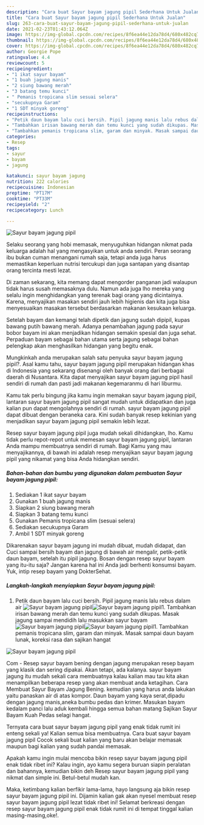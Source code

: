 ```yaml
---
description: "Cara buat Sayur bayam jagung pipil Sederhana Untuk Jualan"
title: "Cara buat Sayur bayam jagung pipil Sederhana Untuk Jualan"
slug: 263-cara-buat-sayur-bayam-jagung-pipil-sederhana-untuk-jualan
date: 2021-02-23T01:43:12.064Z
image: https://img-global.cpcdn.com/recipes/8f6ea44e12da78d4/680x482cq70/sayur-bayam-jagung-pipil-foto-resep-utama.jpg
thumbnail: https://img-global.cpcdn.com/recipes/8f6ea44e12da78d4/680x482cq70/sayur-bayam-jagung-pipil-foto-resep-utama.jpg
cover: https://img-global.cpcdn.com/recipes/8f6ea44e12da78d4/680x482cq70/sayur-bayam-jagung-pipil-foto-resep-utama.jpg
author: Georgie Pope
ratingvalue: 4.4
reviewcount: 5
recipeingredient:
- "1 ikat sayur bayam"
- "1 buah jagung manis"
- "2 siung bawang merah"
- "3 batang temu kunci"
- " Pemanis tropicana slim sesuai selera"
- "secukupnya Garam"
- "1 SDT minyak goreng"
recipeinstructions:
- "Petik daun bayam lalu cuci bersih. Pipil jagung manis lalu rebus dalam air"
- "Tambahkan irisan bawang merah dan temu kunci yang sudah dikupas. Masak jagung sampai mendidih lalu masukkan sayur bayam"
- "Tambahkan pemanis tropicana slim, garam dan minyak. Masak sampai daun bayam lunak, koreksi rasa dan sajikan hangat"
categories:
- Resep
tags:
- sayur
- bayam
- jagung

katakunci: sayur bayam jagung 
nutrition: 222 calories
recipecuisine: Indonesian
preptime: "PT17M"
cooktime: "PT33M"
recipeyield: "2"
recipecategory: Lunch

---
```



![Sayur bayam jagung pipil](https://img-global.cpcdn.com/recipes/8f6ea44e12da78d4/680x482cq70/sayur-bayam-jagung-pipil-foto-resep-utama.jpg)

Selaku seorang yang hobi memasak, menyuguhkan hidangan nikmat pada keluarga adalah hal yang mengasyikan untuk anda sendiri. Peran seorang ibu bukan cuman menangani rumah saja, tetapi anda juga harus memastikan keperluan nutrisi tercukupi dan juga santapan yang disantap orang tercinta mesti lezat.

Di zaman  sekarang, kita memang dapat mengorder panganan jadi walaupun tidak harus susah memasaknya dulu. Namun ada juga lho mereka yang selalu ingin menghidangkan yang terenak bagi orang yang dicintainya. Karena, menyajikan masakan sendiri jauh lebih higienis dan kita juga bisa menyesuaikan masakan tersebut berdasarkan makanan kesukaan keluarga. 

Setelah bayam dan kemangi telah dipetik dan jagung sudah dipipil, kupas bawang putih bawang merah. Adanya penambahan jagung pada sayur bobor bayam ini akan menjadikan hidangan semakin spesial dan juga sehat. Perpaduan bayam sebagai bahan utama serta jagung sebagai bahan pelengkap akan menghasilkan hidangan yang begitu enak.

Mungkinkah anda merupakan salah satu penyuka sayur bayam jagung pipil?. Asal kamu tahu, sayur bayam jagung pipil merupakan hidangan khas di Indonesia yang sekarang disenangi oleh banyak orang dari berbagai daerah di Nusantara. Kita dapat menyajikan sayur bayam jagung pipil hasil sendiri di rumah dan pasti jadi makanan kegemaranmu di hari liburmu.

Kamu tak perlu bingung jika kamu ingin memakan sayur bayam jagung pipil, lantaran sayur bayam jagung pipil sangat mudah untuk didapatkan dan juga kalian pun dapat mengolahnya sendiri di rumah. sayur bayam jagung pipil dapat dibuat dengan beraneka cara. Kini sudah banyak resep kekinian yang menjadikan sayur bayam jagung pipil semakin lebih lezat.

Resep sayur bayam jagung pipil juga mudah sekali dihidangkan, lho. Kamu tidak perlu repot-repot untuk memesan sayur bayam jagung pipil, lantaran Anda mampu membuatnya sendiri di rumah. Bagi Kamu yang mau menyajikannya, di bawah ini adalah resep menyajikan sayur bayam jagung pipil yang nikamat yang bisa Anda hidangkan sendiri.

<!--inarticleads1-->

##### Bahan-bahan dan bumbu yang digunakan dalam pembuatan Sayur bayam jagung pipil:

1. Sediakan 1 ikat sayur bayam
1. Gunakan 1 buah jagung manis
1. Siapkan 2 siung bawang merah
1. Siapkan 3 batang temu kunci
1. Gunakan  Pemanis tropicana slim (sesuai selera)
1. Sediakan secukupnya Garam
1. Ambil 1 SDT minyak goreng


Dikarenakan sayur bayam jagung ini mudah dibuat, mudah didapat, dan Cuci sampai bersih bayam dan jagung di bawah air mengalir, petik-petik daun bayam, setelah itu pipil jagung. Bosan dengan resep sayur bayam yang itu-itu saja? Jangan karena hal ini Anda jadi berhenti konsumsi bayam. Yuk, intip resep bayam yang DokterSehat. 

<!--inarticleads2-->

##### Langkah-langkah menyiapkan Sayur bayam jagung pipil:

1. Petik daun bayam lalu cuci bersih. Pipil jagung manis lalu rebus dalam air
<img src="https://img-global.cpcdn.com/steps/e5fddd0be3d464da/160x128cq70/sayur-bayam-jagung-pipil-langkah-memasak-1-foto.jpg" alt="Sayur bayam jagung pipil"><img src="https://img-global.cpcdn.com/steps/b8d0b6676616bb9e/160x128cq70/sayur-bayam-jagung-pipil-langkah-memasak-1-foto.jpg" alt="Sayur bayam jagung pipil">1. Tambahkan irisan bawang merah dan temu kunci yang sudah dikupas. Masak jagung sampai mendidih lalu masukkan sayur bayam
<img src="https://img-global.cpcdn.com/steps/acc77293e048ed48/160x128cq70/sayur-bayam-jagung-pipil-langkah-memasak-2-foto.jpg" alt="Sayur bayam jagung pipil"><img src="https://img-global.cpcdn.com/steps/ec356a943a7c29ad/160x128cq70/sayur-bayam-jagung-pipil-langkah-memasak-2-foto.jpg" alt="Sayur bayam jagung pipil">1. Tambahkan pemanis tropicana slim, garam dan minyak. Masak sampai daun bayam lunak, koreksi rasa dan sajikan hangat
<img src="https://img-global.cpcdn.com/steps/713ed5151502fca9/160x128cq70/sayur-bayam-jagung-pipil-langkah-memasak-3-foto.jpg" alt="Sayur bayam jagung pipil">

Com - Resep sayur bayam bening dengan jagung merupakan resep bayam yang klasik dan sering dipakai. Akan tetapi, ada kalanya. sayur bayam jagung itu mudah sekali cara membuatnya kalau kalian mau tau kita akan menampilkan beberapa resep yang akan membuat anda ketagihan. Cara Membuat Sayur Bayam Jagung Bening. kemudian yang harus anda lakukan yaitu panaskan air di atas kompor. Daun bayam yang kaya serat,dipadu dengan jagung manis,aneka bumbu pedas dan krimer. Masukan bayam kedalam panci lalu aduk kembali hingga semua bahan matang Sajikan Sayur Bayam Kuah Pedas selagi hangat. 

Ternyata cara buat sayur bayam jagung pipil yang enak tidak rumit ini enteng sekali ya! Kalian semua bisa membuatnya. Cara buat sayur bayam jagung pipil Cocok sekali buat kalian yang baru akan belajar memasak maupun bagi kalian yang sudah pandai memasak.

Apakah kamu ingin mulai mencoba bikin resep sayur bayam jagung pipil enak tidak ribet ini? Kalau ingin, ayo kamu segera buruan siapin peralatan dan bahannya, kemudian bikin deh Resep sayur bayam jagung pipil yang nikmat dan simple ini. Betul-betul mudah kan. 

Maka, ketimbang kalian berfikir lama-lama, hayo langsung aja bikin resep sayur bayam jagung pipil ini. Dijamin kalian gak akan nyesel membuat resep sayur bayam jagung pipil lezat tidak ribet ini! Selamat berkreasi dengan resep sayur bayam jagung pipil enak tidak rumit ini di tempat tinggal kalian masing-masing,oke!.

